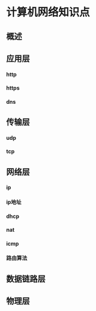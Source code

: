 # 计算机网络知识点

## 概述


## 应用层

#### http

#### https

#### dns


## 传输层

#### udp

#### tcp


## 网络层

#### ip

#### ip地址

#### dhcp

#### nat

#### icmp

#### 路由算法


## 数据链路层


## 物理层


